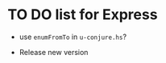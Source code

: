 TO DO list for Express
======================

* use `enumFromTo` in `u-conjure.hs`?

* Release new version
